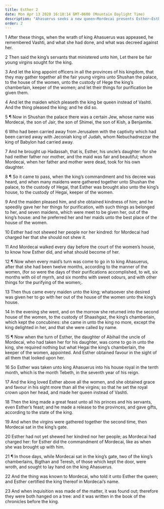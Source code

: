 ```yaml
---
title: Esther 2
date: Mon Apr 13 2020 16:18:14 GMT-0600 (Mountain Daylight Time)
description: "Ahasuerus seeks a new queen—Mordecai presents Esther—Esther pleases the king and is chosen as queen—Mordecai exposes a plot against the king."
order: 2
---
```


1 After these things, when the wrath of king Ahasuerus was appeased, he remembered Vashti, and what she had done, and what was decreed against her.

2 Then said the king’s servants that ministered unto him, Let there be fair young virgins sought for the king.

3 And let the king appoint officers in all the provinces of his kingdom, that they may gather together all the fair young virgins unto Shushan the palace, to the house of the women, unto the custody of Hege the king’s chamberlain, keeper of the women; and let their things for purification be given them.

4 And let the maiden which pleaseth the king be queen instead of Vashti. And the thing pleased the king; and he did so.

5 ¶ Now in Shushan the palace there was a certain Jew, whose name was Mordecai, the son of Jair, the son of Shimei, the son of Kish, a Benjamite.

6 Who had been carried away from Jerusalem with the captivity which had been carried away with Jeconiah king of Judah, whom Nebuchadnezzar the king of Babylon had carried away.

7 And he brought up Hadassah, that is, Esther, his uncle’s daughter: for she had neither father nor mother, and the maid was fair and beautiful; whom Mordecai, when her father and mother were dead, took for his own daughter.

8 ¶ So it came to pass, when the king’s commandment and his decree was heard, and when many maidens were gathered together unto Shushan the palace, to the custody of Hegai, that Esther was brought also unto the king’s house, to the custody of Hegai, keeper of the women.

9 And the maiden pleased him, and she obtained kindness of him; and he speedily gave her her things for purification, with such things as belonged to her, and seven maidens, which were meet to be given her, out of the king’s house: and he preferred her and her maids unto the best place of the house of the women.

10 Esther had not shewed her people nor her kindred: for Mordecai had charged her that she should not shew it.

11 And Mordecai walked every day before the court of the women’s house, to know how Esther did, and what should become of her.

12 ¶ Now when every maid’s turn was come to go in to king Ahasuerus, after that she had been twelve months, according to the manner of the women, (for so were the days of their purifications accomplished, to wit, six months with oil of myrrh, and six months with sweet odours, and with other things for the purifying of the women;.

13 Then thus came every maiden unto the king; whatsoever she desired was given her to go with her out of the house of the women unto the king’s house.

14 In the evening she went, and on the morrow she returned into the second house of the women, to the custody of Shaashgaz, the king’s chamberlain, which kept the concubines: she came in unto the king no more, except the king delighted in her, and that she were called by name.

15 ¶ Now when the turn of Esther, the daughter of Abihail the uncle of Mordecai, who had taken her for his daughter, was come to go in unto the king, she required nothing but what Hegai the king’s chamberlain, the keeper of the women, appointed. And Esther obtained favour in the sight of all them that looked upon her.

16 So Esther was taken unto king Ahasuerus into his house royal in the tenth month, which is the month Tebeth, in the seventh year of his reign.

17 And the king loved Esther above all the women, and she obtained grace and favour in his sight more than all the virgins; so that he set the royal crown upon her head, and made her queen instead of Vashti.

18 Then the king made a great feast unto all his princes and his servants, even Esther’s feast; and he made a release to the provinces, and gave gifts, according to the state of the king.

19 And when the virgins were gathered together the second time, then Mordecai sat in the king’s gate.

20 Esther had not yet shewed her kindred nor her people; as Mordecai had charged her: for Esther did the commandment of Mordecai, like as when she was brought up with him.

21 ¶ In those days, while Mordecai sat in the king’s gate, two of the king’s chamberlains, Bigthan and Teresh, of those which kept the door, were wroth, and sought to lay hand on the king Ahasuerus.

22 And the thing was known to Mordecai, who told it unto Esther the queen; and Esther certified the king thereof in Mordecai’s name.

23 And when inquisition was made of the matter, it was found out; therefore they were both hanged on a tree: and it was written in the book of the chronicles before the king.
